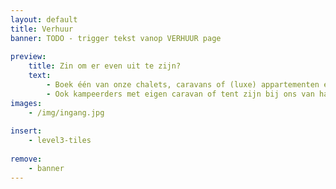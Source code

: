 ```yaml
---
layout: default
title: Verhuur
banner: TODO - trigger tekst vanop VERHUUR page
    
preview:
    title: Zin om er even uit te zijn?
    text: 
        - Boek één van onze chalets, caravans of (luxe) appartementen en geniet volop van een zorgeloos en comfortabel verblijf. 
        - Ook kampeerders met eigen caravan of tent zijn bij ons van harte welkom.
images:
    - /img/ingang.jpg
    
insert:
    - level3-tiles
    
remove:
    - banner
---
```

